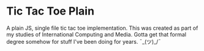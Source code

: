 # Tic Tac Toe Plain
A plain JS, single file tic tac toe implementation. This was created as part of my studies of International Computing and Media. 
Gotta get that formal degree somehow for stuff I've been doing for years. ¯\_(ツ)_/¯
